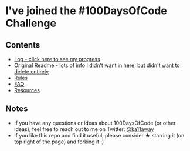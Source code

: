 # I've joined the #100DaysOfCode Challenge

## Contents

* [Log - click here to see my progress](log.md)
* [Original Readme - lots of info I didn't want in here, but didn't want to delete entirely](Original-README.md)
* [Rules](rules.md)
* [FAQ](FAQ.md)
* [Resources](resources.md)


## Notes

* If you have any questions or ideas about 100DaysOfCode (or other ideas), feel free to reach out to me on Twitter: [@ka11away](https://twitter.com/ka11away)
* If you like this repo and find it useful, please consider &#9733; starring it (on top right of the page) and forking it :)
